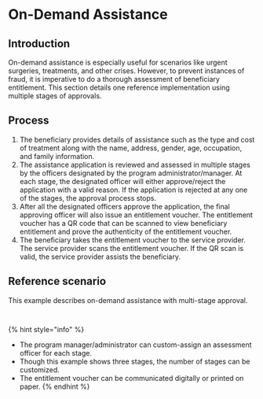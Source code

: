 # On-Demand Assistance

## Introduction

On-demand assistance is especially useful for scenarios like urgent surgeries, treatments, and other crises. However, to prevent instances of fraud, it is imperative to do a thorough assessment of beneficiary entitlement. This section details one reference implementation using multiple stages of approvals.

## Process

1. The beneficiary provides details of assistance such as the type and cost of treatment along with the name, address, gender, age, occupation, and family information.
2. The assistance application is reviewed and assessed in multiple stages by the officers designated by the program administrator/manager. At each stage, the designated officer will either approve/reject the application with a valid reason. If the application is rejected at any one of the stages, the approval process stops.
3. After all the designated officers approve the application, the final approving officer will also issue an entitlement voucher. The entitlement voucher has a QR code that can be scanned to view beneficiary entitlement and prove the authenticity of the entitlement voucher.
4. The beneficiary takes the entitlement voucher to the service provider. The service provider scans the entitlement voucher. If the QR scan is valid, the service provider assists the beneficiary.

## Reference scenario

This example describes on-demand assistance with multi-stage approval.&#x20;

<div>

<figure><img src="https://github.com/smita-g2p/openg2p-documentation/raw/1.0.0/.gitbook/assets/on-demand-assistance-swimlane.png" alt=""><figcaption></figcaption></figure>

 

<figure><img src="https://github.com/smita-g2p/openg2p-documentation/raw/2201c02a187365e8c6de1f30d61d863ca3329068/.gitbook/assets/on-demand-assistance.png" alt=""><figcaption></figcaption></figure>

</div>

{% hint style="info" %}
* The program manager/administrator can custom-assign an assessment officer for each stage.&#x20;
* Though this example shows three stages, the number of stages can be customized.&#x20;
* The entitlement voucher can be communicated digitally or printed on paper.&#x20;
{% endhint %}
